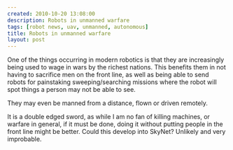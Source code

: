 ```yaml
---
created: 2010-10-20 13:08:00
description: Robots in unmanned warfare
tags: [robot news, uav, unmanned, autonomous]
title: Robots in unmanned warfare
layout: post
---
```

One of the things occurring in modern robotics is that they are increasingly being used to wage in wars by the richest nations. This benefits them in not having to sacrifice men on the front line, as well as being able to send robots for painstaking sweeping/searching missions where the robot will spot things a person may not be able to see.

They may even be manned from a distance, flown or driven remotely.

It is a double edged sword, as while I am no fan of killing machines, or warfare in general, if it must be done, doing it without putting people in the front line might be better. Could this develop into SkyNet? Unlikely and very improbable.

